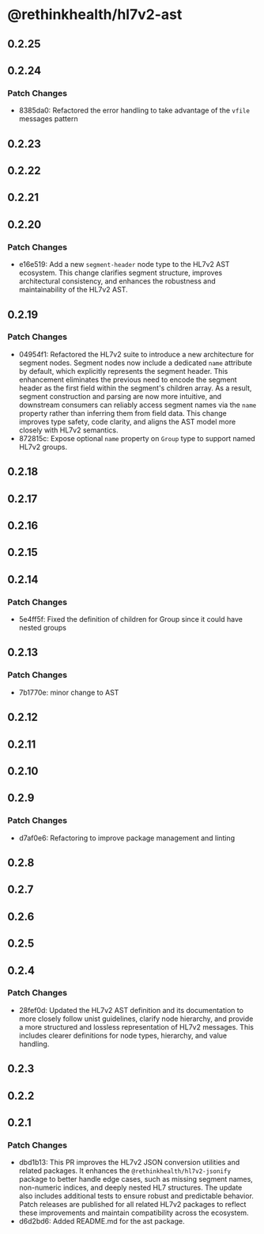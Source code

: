 # @rethinkhealth/hl7v2-ast

## 0.2.25

## 0.2.24

### Patch Changes

- 8385da0: Refactored the error handling to take advantage of the `vfile` messages pattern

## 0.2.23

## 0.2.22

## 0.2.21

## 0.2.20

### Patch Changes

- e16e519: Add a new `segment-header` node type to the HL7v2 AST ecosystem. This change clarifies segment structure, improves architectural consistency, and enhances the robustness and maintainability of the HL7v2 AST.

## 0.2.19

### Patch Changes

- 04954f1: Refactored the HL7v2 suite to introduce a new architecture for segment nodes. Segment nodes now include a dedicated `name` attribute by default, which explicitly represents the segment header. This enhancement eliminates the previous need to encode the segment header as the first field within the segment's children array. As a result, segment construction and parsing are now more intuitive, and downstream consumers can reliably access segment names via the `name` property rather than inferring them from field data. This change improves type safety, code clarity, and aligns the AST model more closely with HL7v2 semantics.
- 872815c: Expose optional `name` property on `Group` type to support named HL7v2 groups.

## 0.2.18

## 0.2.17

## 0.2.16

## 0.2.15

## 0.2.14

### Patch Changes

- 5e4ff5f: Fixed the definition of children for Group since it could have nested groups

## 0.2.13

### Patch Changes

- 7b1770e: minor change to AST

## 0.2.12

## 0.2.11

## 0.2.10

## 0.2.9

### Patch Changes

- d7af0e6: Refactoring to improve package management and linting

## 0.2.8

## 0.2.7

## 0.2.6

## 0.2.5

## 0.2.4

### Patch Changes

- 28fef0d: Updated the HL7v2 AST definition and its documentation to more closely follow unist guidelines, clarify node hierarchy, and provide a more structured and lossless representation of HL7v2 messages. This includes clearer definitions for node types, hierarchy, and value handling.

## 0.2.3

## 0.2.2

## 0.2.1

### Patch Changes

- dbd1b13: This PR improves the HL7v2 JSON conversion utilities and related packages. It enhances the `@rethinkhealth/hl7v2-jsonify` package to better handle edge cases, such as missing segment names, non-numeric indices, and deeply nested HL7 structures. The update also includes additional tests to ensure robust and predictable behavior. Patch releases are published for all related HL7v2 packages to reflect these improvements and maintain compatibility across the ecosystem.
- d6d2bd6: Added README.md for the ast package.
